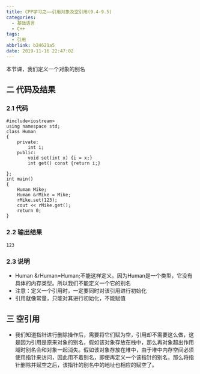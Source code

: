 ```yaml
---
title: CPP学习之——引用对象及空引用(9.4-9.5)
categories:
  - 基础语言
  - C++
tags:
  - 引用
abbrlink: b24621a5
date: 2019-11-16 22:47:02
---
```

本节课，我们定义一个对象的别名  

<!--more-->

## 二 代码及结果

### 2.1 代码

```
#include<iostream>
using namespace std;
class Human 
{
	private:
		int i;
	public:
		void set(int x) {i = x;}
		int get() const {return i;}

};
int main() 
{
	Human Mike;
	Human &rMike = Mike;
	rMike.set(123);
	cout << rMike.get();
	return 0;
}

```

### 2.2 输出结果

```
123
```

### 2.3 说明

* Human &rHuman=Human;不能这样定义。因为Human是一个类型，它没有具体的内存类型。所以我们不能定义一个它的别名
* 注意：定义一个引用时，一定要同时对该引用进行初始化
* 引用就像常量，只能对其进行初始化，不能赋值

## 三 空引用

* 我们知道指针进行删除操作后，需要将它们赋为空，引用却不需要这么做，这是因为引用是原来对象的别名，假如该对象存放在栈中，那么再对象超出作用域时别名会和对象一起消失。假如该对象存放在堆中，由于堆中内存空间必须使用指针来访问，因此用不着别名，即使再定义一个该指针的别名，那么将指针删除并赋空之后，该指针的别名中的地址也相应的赋空了。

